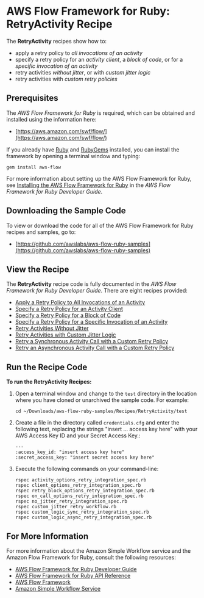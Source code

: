 AWS Flow Framework for Ruby: RetryActivity Recipe
=================================================

The **RetryActivity** recipes show how to:

-   apply a retry policy to *all invocations of an activity*
-   specify a retry policy for an *activity client*, a *block of code*,
    or for a *specific invocation of an activity*
-   retry activities *without jitter*, or with *custom jitter logic*
-   retry activities with *custom retry policies*

Prerequisites
-------------

The *AWS Flow Framework for Ruby* is required, which can be obtained and
installed using the information here:

-   [https://aws.amazon.com/swf/flow/](https://aws.amazon.com/swf/flow/)

If you already have [Ruby](https://www.ruby-lang.org/) and
[RubyGems](http://rubygems.org/) installed, you can install the
framework by opening a terminal window and typing:

~~~~
gem install aws-flow
~~~~

For more information about setting up the AWS Flow Framework for Ruby,
see [Installing the AWS Flow Framework for
Ruby](http://docs.aws.amazon.com/amazonswf/latest/awsrbflowguide/installing.html)
in the *AWS Flow Framework for Ruby Developer Guide*.

Downloading the Sample Code
---------------------------

To view or download the code for all of the AWS Flow Framework for Ruby
recipes and samples, go to:

-   [https://github.com/awslabs/aws-flow-ruby-samples](https://github.com/awslabs/aws-flow-ruby-samples)

View the Recipe
---------------

The **RetryActivity** recipe code is fully documented in the *AWS Flow
Framework for Ruby Developer Guide*. There are eight recipes provided:

-   [Apply a Retry Policy to All Invocations of an
    Activity](http://docs.aws.amazon.com/amazonswf/latest/awsrbflowguide/recipes-retry-activity-options.html)
-   [Specify a Retry Policy for an Activity
    Client](http://docs.aws.amazon.com/amazonswf/latest/awsrbflowguide/recipes-retry-client-options.html)
-   [Specify a Retry Policy for a Block of
    Code](http://docs.aws.amazon.com/amazonswf/latest/awsrbflowguide/recipes-retry-block-options.html)
-   [Specify a Retry Policy for a Specific Invocation of an
    Activity](http://docs.aws.amazon.com/amazonswf/latest/awsrbflowguide/recipes-retry-on-call-options.html)
-   [Retry Activities Without
    Jitter](http://docs.aws.amazon.com/amazonswf/latest/awsrbflowguide/recipes-retry-no-jitter.html)
-   [Retry Activities with Custom Jitter
    Logic](http://docs.aws.amazon.com/amazonswf/latest/awsrbflowguide/recipes-retry-custom-jitter.html)
-   [Retry a Synchronous Activity Call with a Custom Retry
    Policy](http://docs.aws.amazon.com/amazonswf/latest/awsrbflowguide/recipes-retry-custom-logic-sync.html)
-   [Retry an Asynchronous Activity Call with a Custom Retry
    Policy](http://docs.aws.amazon.com/amazonswf/latest/awsrbflowguide/recipes-retry-custom-logic-async.html)

Run the Recipe Code
-------------------

**To run the RetryActivity Recipes:**

1.  Open a terminal window and change to the `test`
    directory in the location where you have cloned or unarchived the
    sample code. For example:

    ~~~~
    cd ~/Downloads/aws-flow-ruby-samples/Recipes/RetryActivity/test
    ~~~~

2.  Create a file in the directory called `credentials.cfg`
 and enter the following text, replacing the strings
    "insert ... access key here" with your AWS Access Key ID and your
    Secret Access Key.:

    ~~~~
    ---
    :access_key_id: "insert access key here"
    :secret_access_key: "insert secret access key here"
    ~~~~

3.  Execute the following commands on your command-line:

    ~~~~
    rspec activity_options_retry_integration_spec.rb
    rspec client_options_retry_integration_spec.rb
    rspec retry_block_options_retry_integration_spec.rb
    rspec on_call_options_retry_integration_spec.rb
    rspec no_jitter_retry_integration_spec.rb
    rspec custom_jitter_retry_workflow.rb
    rspec custom_logic_sync_retry_integration_spec.rb
    rspec custom_logic_async_retry_integration_spec.rb
    ~~~~

For More Information
--------------------

For more information about the Amazon Simple Workflow service and the
Amazon Flow Framework for Ruby, consult the following resources:

-   [AWS Flow Framework for Ruby Developer
    Guide](http://docs.aws.amazon.com/amazonswf/latest/awsrbflowguide/)
-   [AWS Flow Framework for Ruby API
    Reference](https://docs.aws.amazon.com/amazonswf/latest/awsrbflowapi/)
-   [AWS Flow Framework](http://aws.amazon.com/swf/flow/)
-   [Amazon Simple Workflow Service](http://aws.amazon.com/swf/)

